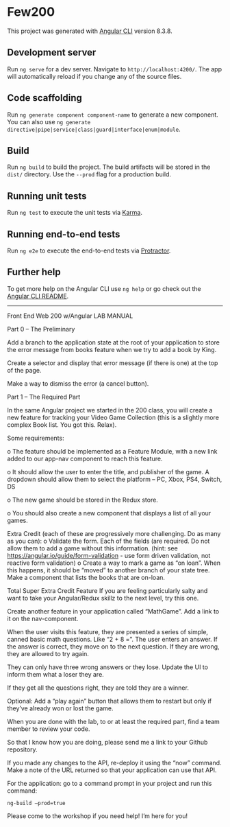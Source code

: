 # Few200

This project was generated with [Angular CLI](https://github.com/angular/angular-cli) version 8.3.8.

## Development server

Run `ng serve` for a dev server. Navigate to `http://localhost:4200/`. The app will automatically reload if you change any of the source files.

## Code scaffolding

Run `ng generate component component-name` to generate a new component. You can also use `ng generate directive|pipe|service|class|guard|interface|enum|module`.

## Build

Run `ng build` to build the project. The build artifacts will be stored in the `dist/` directory. Use the `--prod` flag for a production build.

## Running unit tests

Run `ng test` to execute the unit tests via [Karma](https://karma-runner.github.io).

## Running end-to-end tests

Run `ng e2e` to execute the end-to-end tests via [Protractor](http://www.protractortest.org/).

## Further help

To get more help on the Angular CLI use `ng help` or go check out the [Angular CLI README](https://github.com/angular/angular-cli/blob/master/README.md).


__________________________________________________________________________________________________________________________________________

Front End Web 200 w/Angular
LAB MANUAL

Part 0 – The Preliminary

Add a branch to the application state at the root of your application to store the error message from books feature when we try to add a book by King.

Create a selector and display that error message (if there is one) at the top of the page.

Make a way to dismiss the error (a cancel button).

Part 1 – The Required Part

In the same Angular project we started in the 200 class, you will create a new feature for tracking your Video Game Collection (this is a slightly more complex Book list. You got this. Relax).

Some requirements:

o	The feature should be implemented as a Feature Module, with a new link added to our app-nav component to reach this feature.

o	It should allow the user to enter the title, and publisher of the game. A dropdown should allow them to select the platform – PC, Xbox, PS4, Switch, DS

o	The new game should be stored in the Redux store. 

o	You should also create a new component that displays a list of all your games.

Extra Credit (each of these are progressively more challenging. Do as many as you can):
o	Validate the form. Each of the fields (are required. Do not allow them to add a game without this information. (hint: see https://angular.io/guide/form-validation - use form driven validation, not reactive form validation)
o	Create a way to mark a game as “on loan”. When this happens, it should be “moved” to another branch of your state tree. Make a component that lists the books that are on-loan.

Total Super Extra Credit Feature
If you are feeling particularly salty and want to take your Angular/Redux skillz to the next level, try this one.

Create another feature in your application called “MathGame”. Add a link to it on the nav-component.

When the user visits this feature, they are presented a series of simple, canned basic math questions. Like “2 + 8 =”. The user enters an answer. If the answer is correct, they move on to the next question. If they are wrong, they are allowed to try again.

They can only have three wrong answers or they lose. Update the UI to inform them what a loser they are.

If they get all the questions right, they are told they are a winner.

Optional:
Add a “play again” button that allows them to restart but only if they’ve already won or lost the game.

When you are done with the lab, to or at least the required part, find a team member to review your code.

So that I know how you are doing, please send me a link to your Github repository.


If you made any changes to the API, re-deploy it using the “now” command. Make a note of the URL returned so that your application can use that API.

For the application: go to a command prompt in your project and run this command:

	ng-build –prod=true

Please come to the workshop if you need help! I’m here for you!

